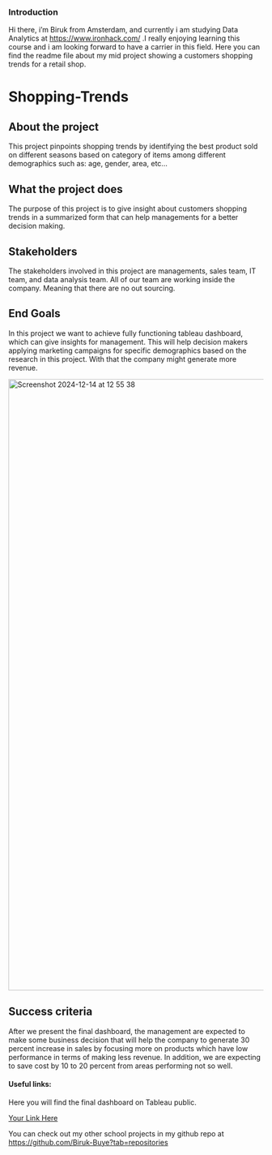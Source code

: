 ### Introduction
Hi there, i’m Biruk from Amsterdam, and currently i am studying Data Analytics at https://www.ironhack.com/ .I really enjoying learning this course and i am looking forward to have a carrier in this field. Here you can find the readme file about my mid project showing a customers shopping trends for a retail shop.

# Shopping-Trends
## About the project
This project pinpoints shopping trends by identifying the best product sold on different seasons based on category of items among different demographics such as: age, gender, area,  etc…

## What the project does
The purpose of this project is to give insight about customers shopping trends in a summarized form that can help managements for a better decision making.

## Stakeholders
The stakeholders involved in this project are managements, sales team, IT team, and data analysis team. All of our team are working inside the company. Meaning that there are no out sourcing.

## End Goals
In this project we want to achieve fully functioning tableau dashboard, which can give insights for management. This will help decision makers applying marketing campaigns for specific demographics based on the research in this project. With that the company might generate more revenue.

<img width="1206" alt="Screenshot 2024-12-14 at 12 55 38" src="https://github.com/user-attachments/assets/2a1cd919-04d2-4563-b5e8-f2b0e4879c96" />

## Success criteria
After we present the final dashboard, the management are expected to make some business decision that will help the company to generate 30 percent increase in sales by focusing more on products which have low performance in terms of making less revenue. In addition, we are expecting to save cost by 10 to 20 percent from areas performing not so well.

#### Useful links:
Here you will find the final dashboard on Tableau public.

[Your Link Here](https://public.tableau.com/views/ShoppingTrend_17341781241310/SalesDashboard?:language=en-US&publish=yes&:sid=&:redirect=auth&:display_count=n&:origin=viz_share_link)


You can check out my other school projects in my github repo at https://github.com/Biruk-Buye?tab=repositories 
